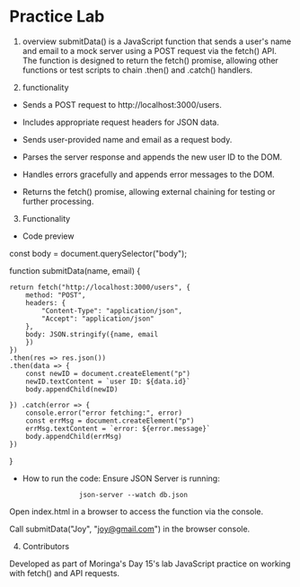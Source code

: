 # Practice Lab 
1. overview 
submitData() is a JavaScript function that sends a user's name and email to a mock server using a POST request via the fetch() API. The function is designed to return the fetch() promise, allowing other functions or test scripts to chain .then() and .catch() handlers.

2. functionality
- Sends a POST request to http://localhost:3000/users.

- Includes appropriate request headers for JSON data.

- Sends user-provided name and email as a request body.

- Parses the server response and appends the new user ID to the DOM.

- Handles errors gracefully and appends error messages to the DOM.

- Returns the fetch() promise, allowing external chaining for testing or further processing.

3. Functionality 
- Code preview 
<!-- add this in index.js -->
const body = document.querySelector("body");

function submitData(name, email) {

    return fetch("http://localhost:3000/users", {
        method: "POST",
        headers: {
            "Content-Type": "application/json",
            "Accept": "application/json"
        }, 
        body: JSON.stringify({name, email
        })
    })
    .then(res => res.json())
    .then(data => {
        const newID = document.createElement("p")
        newID.textContent = `user ID: ${data.id}`
        body.appendChild(newID)

    }) .catch(error => {
        console.error("error fetching:", error)
        const errMsg = document.createElement("p")
        errMsg.textContent = `error: ${error.message}`
        body.appendChild(errMsg)
    })
}

- How to run the code:
Ensure JSON Server is running:

                    json-server --watch db.json

Open index.html in a browser to access the function via the console.

Call submitData("Joy", "joy@gmail.com") in the browser console.

4. Contributors

Developed as part of Moringa's Day 15's lab JavaScript practice on working with fetch() and API requests.